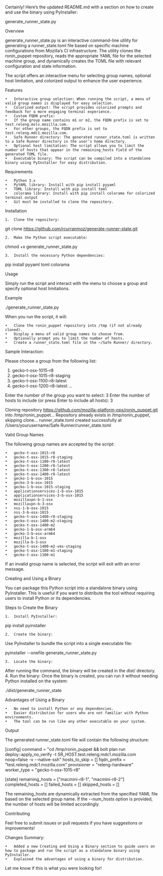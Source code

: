 Certainly! Here’s the updated README.md with a section on how to create and use the binary using PyInstaller:

generate_runner_state.py

Overview

generate_runner_state.py is an interactive command-line utility for generating a runner_state.toml file based on specific machine configurations from Mozilla’s CI infrastructure. The utility clones the ronin_puppet repository, reads the appropriate YAML file for the selected machine group, and dynamically creates the TOML file with relevant configuration and state information.

The script offers an interactive menu for selecting group names, optional host limitation, and colorized output to enhance the user experience.

Features

	•	Interactive group selection: When running the script, a menu of valid group names is displayed for easy selection.
	•	Colorized output: The script provides colorized prompts and feedback for a more engaging terminal experience.
	•	Custom FQDN prefix:
	•	If the group name contains m1 or m2, the FQDN prefix is set to test.releng.mslv.mozilla.com.
	•	For other groups, the FQDN prefix is set to test.releng.mdc1.mozilla.com.
	•	Safe Runner directory: The generated runner_state.toml is written to a Safe Runner directory in the user’s home directory.
	•	Optional host limitation: The script allows you to limit the number of hosts that appear in the remaining_hosts field of the generated TOML file.
	•	Executable binary: The script can be compiled into a standalone binary using PyInstaller for easy distribution.

Requirements

	•	Python 3.x
	•	PyYAML library: Install with pip install pyyaml
	•	TOML library: Install with pip install toml
	•	colorama library: Install with pip install colorama for colorized terminal output
	•	Git must be installed to clone the repository.

Installation

	1.	Clone the repository:

git clone https://github.com/rcurranmoz/generate-runner-state.git


	2.	Make the Python script executable:

chmod +x generate_runner_state.py


	3.	Install the necessary Python dependencies:

pip install pyyaml toml colorama



Usage

Simply run the script and interact with the menu to choose a group and specify optional host limitations.

Example

./generate_runner_state.py

When you run the script, it will:

	•	Clone the ronin_puppet repository into /tmp (if not already cloned).
	•	Display a menu of valid group names to choose from.
	•	Optionally prompt you to limit the number of hosts.
	•	Create a runner_state.toml file in the ~/Safe Runner/ directory.

Sample Interaction:

Please choose a group from the following list:
1. gecko-t-osx-1015-r8
2. gecko-t-osx-1015-r8-staging
3. gecko-t-osx-1100-r8-latest
4. gecko-t-osx-1200-r8-latest
...

Enter the number of the group you want to select: 3
Enter the number of hosts to include (or press Enter to include all hosts): 3

Cloning repository https://github.com/mozilla-platform-ops/ronin_puppet.git into /tmp/ronin_puppet...
Repository already exists in /tmp/ronin_puppet, skipping clone...
runner_state.toml created successfully at /Users/yourusername/Safe Runner/runner_state.toml

Valid Group Names

The following group names are accepted by the script:

	•	gecko-t-osx-1015-r8
	•	gecko-t-osx-1015-r8-staging
	•	gecko-t-osx-1100-r8-latest
	•	gecko-t-osx-1200-r8-latest
	•	gecko-t-osx-1300-r8-latest
	•	gecko-t-osx-1400-r8-latest
	•	gecko-1-b-osx-1015
	•	gecko-3-b-osx-1015
	•	gecko-1-b-osx-1015-staging
	•	applicationservices-1-b-osx-1015
	•	applicationservices-3-b-osx-1015
	•	mozillavpn-b-1-osx
	•	mozillavpn-b-3-osx
	•	nss-1-b-osx-1015
	•	nss-3-b-osx-1015
	•	gecko-t-osx-1400-r8-staging
	•	gecko-t-osx-1400-m2-staging
	•	gecko-t-osx-1400-m2
	•	gecko-1-b-osx-arm64
	•	gecko-3-b-osx-arm64
	•	mozilla-b-1-osx
	•	mozilla-b-3-osx
	•	gecko-t-osx-1400-m2-vms-staging
	•	gecko-t-osx-1100-m1-staging
	•	gecko-t-osx-1100-m1

If an invalid group name is selected, the script will exit with an error message.

Creating and Using a Binary

You can package this Python script into a standalone binary using PyInstaller. This is useful if you want to distribute the tool without requiring users to install Python or its dependencies.

Steps to Create the Binary

	1.	Install PyInstaller:

pip install pyinstaller


	2.	Create the binary:
Use PyInstaller to bundle the script into a single executable file:

pyinstaller --onefile generate_runner_state.py


	3.	Locate the binary:
After running the command, the binary will be created in the dist/ directory.
	4.	Run the binary:
Once the binary is created, you can run it without needing Python installed on the system:

./dist/generate_runner_state



Advantages of Using a Binary

	•	No need to install Python or any dependencies.
	•	Easier distribution for users who are not familiar with Python environments.
	•	The tool can be run like any other executable on your system.

Output

The generated runner_state.toml file will contain the following structure:

[config]
command = "cd /tmp/ronin_puppet && bolt plan run deploy::apply_no_verify -t SR_HOST.test.releng.mdc1.mozilla.com noop=false -v --native-ssh"
hosts_to_skip = []
fqdn_prefix = "test.releng.mdc1.mozilla.com"
provisioner = "releng-hardware"
worker_type = "gecko-t-osx-1015-r8"

[state]
remaining_hosts = ["macmini-r8-1", "macmini-r8-2"]
completed_hosts = []
failed_hosts = []
skipped_hosts = []

The remaining_hosts are dynamically extracted from the specified YAML file based on the selected group name. If the --num_hosts option is provided, the number of hosts will be limited accordingly.

Contributing

Feel free to submit issues or pull requests if you have suggestions or improvements!

Changes Summary:

	•	Added a new Creating and Using a Binary section to guide users on how to package and run the script as a standalone binary using PyInstaller.
	•	Explained the advantages of using a binary for distribution.

Let me know if this is what you were looking for!